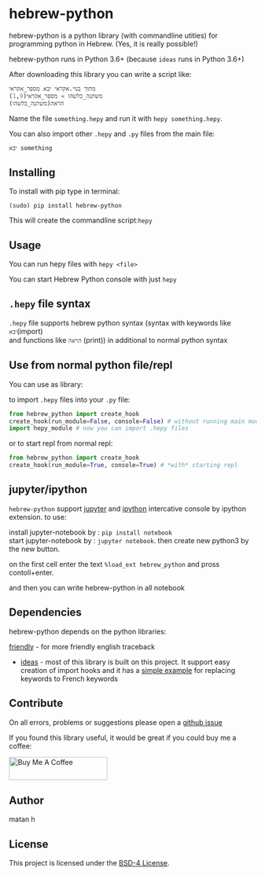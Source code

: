 # hebrew-python
hebrew-python is a python library (with commandline utities) for programming python in Hebrew.
(Yes, it is really possible!)

hebrew-python
runs in Python 3.6+ (because `ideas` runs in Python 3.6+)


After downloading this library you can write a script like:
```python
מתוך בנוי.אקראי יבא מספר_אקראי
משתנה_כלשהו = מספר_אקראי(1,9)
הראה(משתנה_כלשהו)
```
Name the file `something.hepy` and run it with `hepy something.hepy`.

You can also import other `.hepy` and `.py` files from the main file:
```Python
יבא something
```

## Installing
To install with pip
type in terminal:
```
(sudo) pip install hebrew-python
```
This will create the commandline script:`hepy`

## Usage
You can run hepy files with `hepy <file>`

You can start Hebrew Python console with just `hepy`

## `.hepy` file syntax
`.hepy` file supports hebrew python syntax (syntax with keywords like `יבא`(import)  
and functions like `הראה` (print))
in additional to normal python syntax

## Use from normal python file/repl
You can use as library:

to import `.hepy` files into your `.py` file:
```python
from hebrew_python import create_hook
create_hook(run_module=False, console=False) # without running main module or starting repl
import hepy_module # now you can import .hepy files
```

or to start repl from normal repl:
```python
from hebrew_python import create_hook
create_hook(run_module=True, console=True) # *with* starting repl
```
## jupyter/ipython
`hebrew-python` support [jupyter](https://jupyter.org) and [ipython](https://ipython.org/) intercative console by ipython extension. to use:

install jupyter-notebook by : `pip install notebook`  
start jupyter-notebook by : `jupyter notebook`.
then create new python3 by the new button.

on the first cell enter the text `%load_ext hebrew_python` and pross contoll+enter.

and then you can write hebrew-python in all notebook

## Dependencies
hebrew-python depends on the python libraries:
<!--* [friendly](https://github.com/aroberge/friendly) - for more friendly traceback (friendly doesn't have translation to Hebrew yet, so currently it's using [my fork](https://github.com/matan-h/friendly) with my own translation to Hebrew. Will merge soon).-->

[friendly](https://github.com/aroberge/friendly) - for more friendly english traceback

* [ideas](https://github.com/aroberge/ideas) - most of this library is built on this project. It support easy creation of import hooks and it has a [simple example](https://github.com/aroberge/ideas/blob/master/ideas/examples/french.py) for replacing keywords to French keywords

## Contribute
On all errors, problems or suggestions please open a [github issue](https://github.com/matan-h/ddebug/issues)  

If you found this library useful, it would be great if you could buy me a coffee:  

<a href="https://www.buymeacoffee.com/matanh" target="_blank"><img src="https://cdn.buymeacoffee.com/buttons/default-blue.png" alt="Buy Me A Coffee" height="47" width="200"></a>

## Author
matan h

## License
This project is licensed under the [BSD-4 License](https://spdx.org/licenses/BSD-4-Clause.html).
